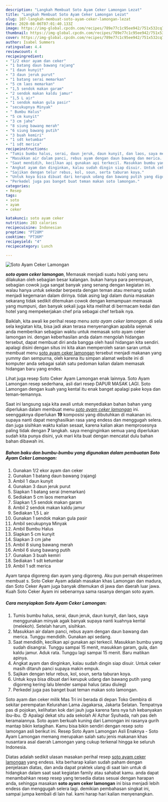 ```yaml
---
description: "Langkah Membuat Soto Ayam Ceker Lamongan Lezat"
title: "Langkah Membuat Soto Ayam Ceker Lamongan Lezat"
slug: 107-langkah-membuat-soto-ayam-ceker-lamongan-lezat
date: 2020-08-06T07:01:40.133Z
image: https://img-global.cpcdn.com/recipes/789e77c1c95ee942/751x532cq70/soto-ayam-ceker-lamongan-foto-resep-utama.jpg
thumbnail: https://img-global.cpcdn.com/recipes/789e77c1c95ee942/751x532cq70/soto-ayam-ceker-lamongan-foto-resep-utama.jpg
cover: https://img-global.cpcdn.com/recipes/789e77c1c95ee942/751x532cq70/soto-ayam-ceker-lamongan-foto-resep-utama.jpg
author: Isabel Summers
ratingvalue: 4.4
reviewcount: 4
recipeingredient:
- "1/2 ekor ayam dan ceker"
- "1 batang daun bawang rajang"
- "1 daun kunyit"
- "3 daun jeruk purut"
- "1 batang serai memarkan"
- "5 cm laos memarkan"
- "1,5 sendok makan garam"
- "2 sendok makan kaldu jamur"
- "1,5 L air"
- "1 sendok makan gula pasir"
- "secukupnya Minyak"
- " Bumbu Halus"
- "5 cm kunyit"
- "3 cm jahe"
- "8 siung bawang merah"
- "6 siung bawang putih"
- "3 buah kemiri"
- "1 sdt ketumbar"
- "1 sdt merica"
recipeinstructions:
- "Tumis bumbu halus, serai, daun jeruk, daun kunyit, dan laos, saya menggunakan minyak agak banyak supaya nanti kuahnya kental (melekoh). Setelah harum, sisihkan."
- "Masukkan air dalam panci, rebus ayam dengan daun bawang dan merica. Tunggu mendidih. Gunakan api sedang."
- "Saat mendidih, kecilkan api gunakan api terkecil. Masukkan bumbu yang sudah disangrai. Tunggu sampai 15 menit, masukkan garam, gula, dan kaldu jamur. Aduk rata. Tunggu lagi sampai 15 menit. Baru matikan apinya."
- "Angkat ayam dan dinginkan, kalau sudah dingin siap disuir. Untuk ceker masih ditaruh panci supaya makin empuk."
- "Sajikan dengan telur rebus, kol, soun, serta taburan koya."
- "Untuk koya bisa dibuat dari kerupuk udang dan bawang putih yang digoreng kering lalu blender sampai halus (atau diuleg)"
- "Perkedel juga pas banget buat teman makan soto lamongan."
categories:
- Resep
tags:
- soto
- ayam
- ceker

katakunci: soto ayam ceker 
nutrition: 283 calories
recipecuisine: Indonesian
preptime: "PT28M"
cooktime: "PT36M"
recipeyield: "4"
recipecategory: Lunch

---
```



![Soto Ayam Ceker Lamongan](https://img-global.cpcdn.com/recipes/789e77c1c95ee942/751x532cq70/soto-ayam-ceker-lamongan-foto-resep-utama.jpg)

<b><i>soto ayam ceker lamongan</i></b>, Memasak menjadi suatu hobi yang seru dilakukan oleh sebagian besar kalangan. bukan hanya para perempuan, sebagian cowok juga sangat banyak yang senang dengan kegiatan ini. walau hanya untuk sekedar berpesta dengan teman atau memang sudah menjadi kegemaran dalam dirinya. tidak asing lagi dalam dunia masakan sekarang tidak sedikit ditemukan cowok dengan kemampuan memasak yang mumpuni, dan banyak sekali juga kita melihat di bermacam kedai dan hotel yang mempekerjakan chef pria sebagai chef terbaik nya.

Baiklah, kita awali ke perihal resep menu <i>soto ayam ceker lamongan</i>. di sela sela kegiatan kita, bisa jadi akan terasa menyenangkan apabila sejenak anda memberikan sebagian waktu untuk memasak soto ayam ceker lamongan ini. dengan keberhasilan anda dalam mengolah hidangan tersebut, dapat membuat diri anda bangga oleh hasil hidangan kita sendiri. apalagi disini dengan situs ini kita akan memperoleh saran saran untuk membuat menu <u>soto ayam ceker lamongan</u> tersebut menjadi makanan yang yummy dan sempurna, oleh karena itu simpan alamat website ini di komputer anda sebagai salah satu pedoman kalian dalam memasak hidangan baru yang endes.

Lihat juga resep Soto Ceker Ayam Lamongan enak lainnya. Soto Ayam Lamongan resep sederhana, asli dari resep DAPUR MASAK LAGI. Soto Lamongan dengan kuah yang kental itu enak banget apalagi pake koya dan teman-temannya.


Saat ini langsung saja kita awali untuk menyediakan bahan bahan yang diperlukan dalam membuat menu <u><i>soto ayam ceker lamongan</i></u> ini. seenggaknya diperlukan <b>19</b> komposisi yang dibutuhkan di makanan ini. supaya nanti dapat menghasilkan rasa yang endess dan menggugah selera. dan juga sisihkan waktu kalian sesaat, karena kalian akan memprosesnya paling tidak dengan <b>7</b> langkah. saya menginginkan semua yang diperlukan sudah kita punya disini, yuk mari kita buat dengan mencatat dulu bahan bahan dibawah ini.

<!--inarticleads1-->

##### Bahan baku dan bumbu-bumbu yang digunakan dalam pembuatan Soto Ayam Ceker Lamongan:

1. Gunakan 1/2 ekor ayam dan ceker
1. Gunakan 1 batang daun bawang (rajang)
1. Ambil 1 daun kunyit
1. Gunakan 3 daun jeruk purut
1. Siapkan 1 batang serai (memarkan)
1. Sediakan 5 cm laos memarkan
1. Siapkan 1,5 sendok makan garam
1. Ambil 2 sendok makan kaldu jamur
1. Sediakan 1,5 L air
1. Gunakan 1 sendok makan gula pasir
1. Ambil secukupnya Minyak
1. Ambil  Bumbu Halus
1. Siapkan 5 cm kunyit
1. Siapkan 3 cm jahe
1. Ambil 8 siung bawang merah
1. Ambil 6 siung bawang putih
1. Gunakan 3 buah kemiri
1. Sediakan 1 sdt ketumbar
1. Ambil 1 sdt merica


Ayam tanpa digoreng dan ayam yang digoreng. Aku pun pernah eksperimen membuat s. Soto Ceker Ayam adalah masakan khas Lamongan dan madura, dan Soto Ceker Ayam juga banyak ditemukan di jawa dan daerah luar jawa. Kuah Soto Ceker Ayam ini sebenarnya sama rasanya dengan soto ayam. 

<!--inarticleads2-->

##### Cara menyiapkan Soto Ayam Ceker Lamongan:

1. Tumis bumbu halus, serai, daun jeruk, daun kunyit, dan laos, saya menggunakan minyak agak banyak supaya nanti kuahnya kental (melekoh). Setelah harum, sisihkan.
1. Masukkan air dalam panci, rebus ayam dengan daun bawang dan merica. Tunggu mendidih. Gunakan api sedang.
1. Saat mendidih, kecilkan api gunakan api terkecil. Masukkan bumbu yang sudah disangrai. Tunggu sampai 15 menit, masukkan garam, gula, dan kaldu jamur. Aduk rata. Tunggu lagi sampai 15 menit. Baru matikan apinya.
1. Angkat ayam dan dinginkan, kalau sudah dingin siap disuir. Untuk ceker masih ditaruh panci supaya makin empuk.
1. Sajikan dengan telur rebus, kol, soun, serta taburan koya.
1. Untuk koya bisa dibuat dari kerupuk udang dan bawang putih yang digoreng kering lalu blender sampai halus (atau diuleg)
1. Perkedel juga pas banget buat teman makan soto lamongan.


Soto ayam dan ceker milik Mas Tri ini berada di depan Toko Gembira di sekitar perempatan Kelurahan Lama Jagakarsa, Jakarta Selatan. Tempatnya pas di pojokan, kelihatan kok dari jauh juga karena fans nya tuh kebanyakan ibu-ibu. 😍 Apalagi dekat situ ada sekolah Al Azhar Syuhada, nah pas deh keramaiannya. Soto ayam berkuah kuning dari Lamongan ini rasanya gurih mantap bikin ketagihan. Kamu bisa bikin sendiri dengan resep soto lamongan asli berikut ini. Resep Soto Ayam Lamongan Asli Enaknya - Soto Ayam Lamongan memang merupakan salah satu jenis makanan khas nusantara asal daerah Lamongan yang cukup terkenal hingga ke seluruh Indonesia. 

Diatas adalah sedikit ulasan masakan perihal resep <u>soto ayam ceker lamongan</u> yang endess. kita berharap kalian sudah paham dengan penjelasan diatas, dan anda dapat praktek ulang di saat lain untuk di hidangkan dalam saat saat kegiatan family atau sahabat kamu. anda dapat menambahkan resep resep yang tersedia diatas sesuai dengan harapan anda, sehingga masakan <b>soto ayam ceker lamongan</b> ini bisa menjadi lebih endess dan menggugah selera lagi. demikian pembahasan singkat ini, sampai jumpa kembali di lain hal. kami harap hari kalian menyenangkan.
